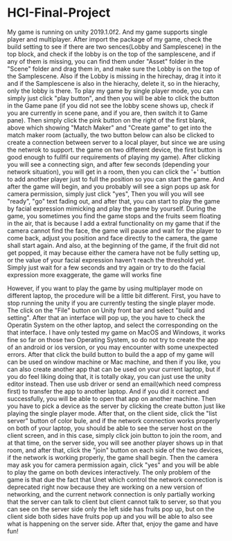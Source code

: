 # HCI-Final-Project
My game is running on unity 2019.1.0f2. And my game supports single player and multiplayer. After import the package of my game, check the build setting to see if there are two sences(Lobby and Samplescene) in the top block, and check if the lobby is on the top of the samplescene, and if any of them is missing, you can find them under "Asset" folder in the "Scene" folder and drag them in, and make sure the Lobby is on the top of the Samplescene. Also if the Lobby is missing in the hirechay, drag it into it and if the Samplescene is also in the hierachy, delete it, so in the hierachy, only the lobby is there. To play my game by single player mode, you can simply just click "play button", and then you will be able to click the button in the Game pane (if you did not see the lobby scene shows up, check if you are currently in scene pane, and if you are, then switch it to Game pane). Then simply click the pink button on the right of the first blank, above which showing "Match Maker" and "Create game" to get into the match maker room (actually, the two button below can also be clicked to create a connection between server to a local player, but since we are using the netwrok to support. the game on two different device, the first button is good enough to fullfil our requirements of playing my game). After clicking you will see a connecting sign, and after few seconds (depending your network situation), you will get in a room, then you can click the '+' buttion to add another player just to full the position so you can start the game. And after the game will begin, and you probably will see a sign pops up ask for camera permission, simply just click "yes",  Then you will you will see "ready", "go" text fading out, and after that, you can start to play the game by facial expression mimicking and play the game by yourself. During the game, you sometimes you find the game stops and the fruits seem floating in the air, that is because I add a extral functionality on my game that if the camera cannot find the face, the game will pause and wait for the player to come back, adjust you position and face directly to the camera, the game shall start again. And also, at the beginning of the game, if the fruit did not get popped, it may because either the camera have not be fully setting up, or the value of your facial expression haven't reach the threshold yet. Simply just wait for a few seconds and try again or try to do the facial expression more exaggerate, the game will works fine

However, if you want to play the game by using multiplayer mode on different laptop, the procedure will be a little bit different. First, you have to stop running the unity if you are currently testing the single player mode. The click on the "File" button on Unity front bar and select "build and setting". After that an interface will pop up, the you have to check the Operatin System on the other laptop, and select the corresponding on the that interface. I have only tested my game on MacOS and Windows, it works fine so far on those two Operating System, so do not try to create the app of an android or ios version, or you may encounter with some unexpected errors. After that click the build button to build the a app of my game will can be used on window machine or Mac machine, and then if you like, you can also create another app that can be used on your current laptop, but if you do feel liking doing that, it is totally okay, you can just use the unity editor instead. Then use usb driver or send an email(which need compress first) to transfer the app to another laptop. And if you did it correct and successfully, you will be able to open that app on another machine. Then you have to pick a device as the server by clicking the create button just like playing the single player mode. After that, on the client side, click the "list server" button of color bule, and if the network connection works properly on both of your laptop, you should be able to see the server host on the client screen, and in this case, simply click join button to join the room, and at that time, on the server side, you will see another player shows up in that room, and after that, click the "join" button on each side of the two devices, if the network is working properly, the game shall begin. Then the camera may ask you for camera permission again, click "yes" and you will be able to play the game on both devices interactively. The only problem of the game is that due the fact that Unet which control the network connection is deprecated right now because they are working on a new version of networking, and the current network connection is only partially working that the server can talk to client but client cannot talk to server, so that you can see on the server side only the left side has fruits pop up, but on the client side both sides have fruits pop up and you will be able to also see what is happening on the server side. After that, enjoy the game and have fun!
